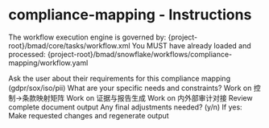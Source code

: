 # compliance-mapping - Instructions

<critical>The workflow execution engine is governed by: {project-root}/bmad/core/tasks/workflow.xml</critical>
<critical>You MUST have already loaded and processed: {project-root}/bmad/snowflake/workflows/compliance-mapping/workflow.yaml</critical>

<workflow>

<step n="1" goal="Understand Requirements">
<action>Ask the user about their requirements for this compliance mapping (gdpr/sox/iso/pii)</action>
<ask>What are your specific needs and constraints?</ask>
</step>

<step n="2" goal="控制→条款映射矩阵">
<action>Work on 控制→条款映射矩阵</action>
<template-output section="controls"/>
</step>

<step n="3" goal="证据与报告生成">
<action>Work on 证据与报告生成</action>
<template-output section="evidence"/>
</step>

<step n="4" goal="内外部审计对接">
<action>Work on 内外部审计对接</action>
<template-output section="audits"/>
</step>

<step n="5" goal="Review and Finalize">
<action>Review complete document output</action>
<ask>Any final adjustments needed? (y/n)</ask>
<check>If yes:</check>
  <action>Make requested changes and regenerate output</action>
</step>

</workflow>
